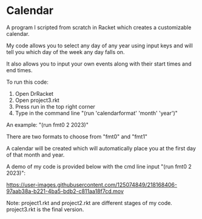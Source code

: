 # Calendar

A program I scripted from scratch in Racket which creates a customizable calendar. 

My code allows you to select any day of any year using input keys and will tell you which day of the week any day falls on. 

It also allows you to input your own events along with their start times and end times. 

To run this code: 
  1) Open DrRacket
  2) Open project3.rkt
  3) Press run in the top right corner 
  4) Type in the command line "(run 'calendarformat' 'month' 'year')"
  
An example: "(run fmt0 2 2023)" 

There are two formats to choose from "fmt0" and "fmt1" 

A calendar will be created which will automatically place you at the first day of that month and year. 

A demo of my code is provided below with the cmd line input "(run fmt0 2 2023)":

https://user-images.githubusercontent.com/125074849/218168406-97aab38a-b221-4ba5-bdb2-c811aa18f7cd.mov

  
  
Note: 
  project1.rkt and project2.rkt are different stages of my code. project3.rkt is the final version. 
